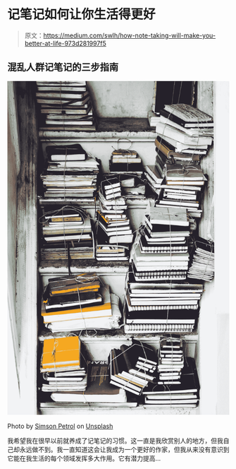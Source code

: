 # 记笔记如何让你生活得更好

> 原文：<https://medium.com/swlh/how-note-taking-will-make-you-better-at-life-973d281997f5>

## 混乱人群记笔记的三步指南

![](img/c92c884a5d775082a12e2e352e1aff7b.png)

Photo by [Simson Petrol](https://unsplash.com/@shots_of_aspartame?utm_source=medium&utm_medium=referral) on [Unsplash](https://unsplash.com?utm_source=medium&utm_medium=referral)

我希望我在很早以前就养成了记笔记的习惯。这一直是我欣赏别人的地方，但我自己却永远做不到。我一直知道这会让我成为一个更好的作家，但我从来没有意识到它能在我生活的每个领域发挥多大作用。它有潜力提高…